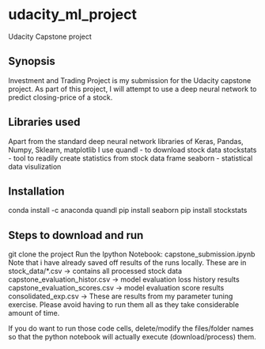 # udacity_ml_project
Udacity Capstone project

## Synopsis

Investment and Trading Project is my submission for the Udacity capstone project. As part of this project, I will attempt to use a deep neural network to predict closing-price of a stock.

## Libraries used

Apart from the standard deep neural network libraries of Keras, Pandas, Numpy, Sklearn, matplotlib I use
quandl - to download stock data
stockstats - tool to readily create statistics from stock data frame
seaborn - statistical data visulization

## Installation
conda install -c anaconda quandl
pip install seaborn
pip install stockstats

## Steps to download and run
git clone the project
Run the Ipython Notebook: capstone_submission.ipynb
Note that i have already saved off results of the runs locally. These are in
stock_data/*.csv -> contains all processed stock data
capstone_evaluation_histor.csv -> model evaluation loss history results
capstone_evaluation_scores.csv -> model evaluation score results
consolidated_exp.csv -> These are results from my parameter tuning exercise. Please avoid having to run them all as they take considerable amount of time.

If you do want to run those code cells, delete/modify the files/folder names so that the python notebook
will actually execute (download/process) them.